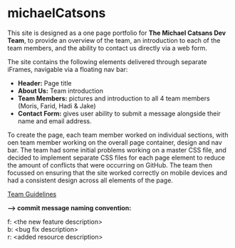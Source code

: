 # michaelCatsons

This site is designed as a one page portfolio for <b>The Michael Catsans Dev Team</b>, to provide an overview of the team, an introduction to each of the team members, and the ability to contact us directly via a web form.

The site contains the following elements delivered through separate iFrames, navigable via a floating nav bar:
<ul>
    <li> <b>Header:</b> Page title</li>
    <li> <b>About Us:</b> Team introduction</li>
    <li> <b>Team Members:</b> pictures and introduction to all 4 team members (Moris, Farid, Hadi & Jake)</li>
    <li> <b>Contact Form:</b> gives user ability to submit a message alongside their name and email address. </li>
</ul>

To create the page, each team member worked on individual sections, with oen team member working on the overall page container, design and nav bar. The team had some initial problems working on a master CSS file, and decided to implement separate CSS files for each page element to reduce the amount of conflicts that were occurring on GitHub. The team then focussed on ensuring that the site worked correctly on mobile devices and had a consistent design across all elements of the page.


<u>Team Guidelines</u>

<strong>--> commit message naming convention:</strong>

f: \<the new feature description\> 
<br>
b: \<bug fix description\>
<br>
r: \<added resource description\>





